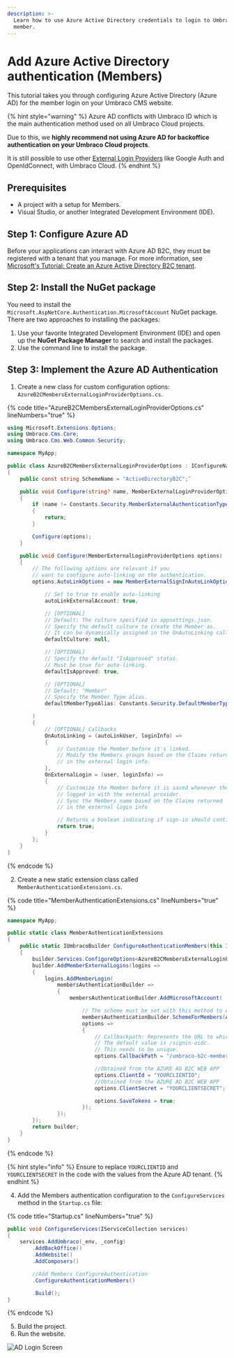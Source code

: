 ```yaml
---
description: >-
  Learn how to use Azure Active Directory credentials to login to Umbraco as a
  member.
---
```


# Add Azure Active Directory authentication (Members)

This tutorial takes you through configuring Azure Active Directory (Azure AD) for the member login on your Umbraco CMS website.

{% hint style="warning" %}
Azure AD conflicts with Umbraco ID which is the main authentication method used on all Umbraco Cloud projects.

Due to this, we **highly recommend not using Azure AD for backoffice authentication on your Umbraco Cloud projects**.

It is still possible to use other [External Login Providers](../reference/security/external-login-providers.md) like Google Auth and OpenIdConnect, with Umbraco Cloud.
{% endhint %}

## Prerequisites

* A project with a setup for Members.
* Visual Studio, or another Integrated Development Environment (IDE).

## Step 1: Configure Azure AD

Before your applications can interact with Azure AD B2C, they must be registered with a tenant that you manage. For more information, see [Microsoft's Tutorial: Create an Azure Active Directory B2C tenant](https://learn.microsoft.com/en-us/azure/active-directory-b2c/tutorial-create-tenant).

## Step 2: Install the NuGet package

You need to install the `Microsoft.AspNetCore.Authentication.MicrosoftAccount` NuGet package. There are two approaches to installing the packages:

1. Use your favorite Integrated Development Environment (IDE) and open up the **NuGet Package Manager** to search and install the packages.
2. Use the command line to install the package.

## Step 3: Implement the Azure AD Authentication

1. Create a new class for custom configuration options: `AzureB2CMembersExternalLoginProviderOptions.cs`.

{% code title="AzureB2CMembersExternalLoginProviderOptions.cs" lineNumbers="true" %}
```csharp
using Microsoft.Extensions.Options;
using Umbraco.Cms.Core;
using Umbraco.Cms.Web.Common.Security;

namespace MyApp;

public class AzureB2CMembersExternalLoginProviderOptions : IConfigureNamedOptions<MemberExternalLoginProviderOptions>
{
    public const string SchemeName = "ActiveDirectoryB2C";¨

    public void Configure(string? name, MemberExternalLoginProviderOptions options)
    {
        if (name != Constants.Security.MemberExternalAuthenticationTypePrefix + SchemeName)
        {
            return;
        }

        Configure(options);
    }

    public void Configure(MemberExternalLoginProviderOptions options)
    {
        // The following options are relevant if you
        // want to configure auto-linking on the authentication.
        options.AutoLinkOptions = new MemberExternalSignInAutoLinkOptions(

            // Set to true to enable auto-linking
            autoLinkExternalAccount: true,

            // [OPTIONAL]
            // Default: The culture specified in appsettings.json.
            // Specify the default culture to create the Member as.
            // It can be dynamically assigned in the OnAutoLinking callback.
            defaultCulture: null,

            // [OPTIONAL]
            // Specify the default "IsApproved" status.
            // Must be true for auto-linking.
            defaultIsApproved: true,

            // [OPTIONAL]
            // Default: "Member"
            // Specify the Member Type alias.
            defaultMemberTypeAlias: Constants.Security.DefaultMemberTypeAlias

        )
        {
            // [OPTIONAL] Callbacks
            OnAutoLinking = (autoLinkUser, loginInfo) =>
            {
                // Customize the Member before it's linked.
                // Modify the Members groups based on the Claims returned
                // in the external login info.
            },
            OnExternalLogin = (user, loginInfo) =>
            {
                // Customize the Member before it is saved whenever they have
                // logged in with the external provider.
                // Sync the Members name based on the Claims returned
                // in the external login info

                // Returns a boolean indicating if sign-in should continue or not.
                return true;
            }
        };
    }
}
```
{% endcode %}

2. Create a new static extension class called `MemberAuthenticationExtensions.cs`.

{% code title="MemberAuthenticationExtensions.cs" lineNumbers="true" %}
```csharp
namespace MyApp;

public static class MemberAuthenticationExtensions
{
    public static IUmbracoBuilder ConfigureAuthenticationMembers(this IUmbracoBuilder builder)
    {
        builder.Services.ConfigureOptions<AzureB2CMembersExternalLoginProviderOptions>();
        builder.AddMemberExternalLogins(logins =>
        {
            logins.AddMemberLogin(
                membersAuthenticationBuilder =>
                {
                    membersAuthenticationBuilder.AddMicrosoftAccount(

                        // The scheme must be set with this method to work for the external login.
                        membersAuthenticationBuilder.SchemeForMembers(AzureB2CMembersExternalLoginProviderOptions.SchemeName),
                        options =>
                        {
                            // Callbackpath: Represents the URL to which the browser should be redirected to.
                            // The default value is /signin-oidc.
                            // This needs to be unique.
                            options.CallbackPath = "/umbraco-b2c-members-signin";

                            //Obtained from the AZURE AD B2C WEB APP
                            options.ClientId = "YOURCLIENTID";
                            //Obtained from the AZURE AD B2C WEB APP
                            options.ClientSecret = "YOURCLIENTSECRET"; 

                            options.SaveTokens = true;
                        });
                });
        });
        return builder;
    }
}
```
{% endcode %}

{% hint style="info" %}
Ensure to replace `YOURCLIENTID` and `YOURCLIENTSECRET` in the code with the values from the Azure AD tenant.
{% endhint %}

4. Add the Members authentication configuration to the `ConfigureServices` method in the `Startup.cs` file:

{% code title="Startup.cs" lineNumbers="true" %}
```csharp
public void ConfigureServices(IServiceCollection services)
{
    services.AddUmbraco(_env, _config)
        .AddBackOffice()
        .AddWebsite()
        .AddComposers()

        //Add Members ConfigureAuthentication
        .ConfigureAuthenticationMembers()

        .Build();
}
```
{% endcode %}

5. Build the project.
6. Run the website.

![AD Login Screen](<../../../10/umbraco-cms/reference/security/images/AD\_Login\_Members (1).png>)

